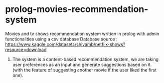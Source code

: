 # prolog-movies-recommendation-system
Movies and tv shows recommendation system written in prolog with admin functionalities using a csv database
Database source : https://www.kaggle.com/datasets/shivamb/netflix-shows?resource=download

1.	The system is a content-based recommendation system, we are taking user preferences as an input and generate suggestions based on it. (with the feature of suggesting another movie if the user liked the first one).
